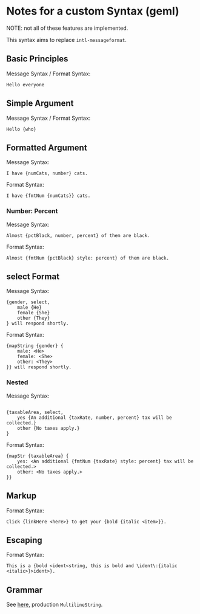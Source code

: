 # Notes for a custom Syntax (geml)

NOTE: not all of these features are implemented.

This syntax aims to replace `intl-messageformat`.

## Basic Principles

Message Syntax / Format Syntax:

```
Hello everyone
```

## Simple Argument

Message Syntax / Format Syntax:

```
Hello {who}
```

## Formatted Argument

Message Syntax:

```
I have {numCats, number} cats.
```

Format Syntax:

```
I have {fmtNum {numCats}} cats.
```

### Number: Percent

Message Syntax:

```
Almost {pctBlack, number, percent} of them are black.
```

Format Syntax:

```
Almost {fmtNum {pctBlack} style: percent} of them are black.
```

## select Format

Message Syntax:

```
{gender, select,
    male {He}
    female {She}
    other {They}
} will respond shortly.
```

Format Syntax:

```
{mapString {gender} {
    male: <He>
    female: <She>
    other: <They>
}} will respond shortly.
```

### Nested

Message Syntax:

```

{taxableArea, select,
    yes {An additional {taxRate, number, percent} tax will be collected.}
    other {No taxes apply.}
}
```

Format Syntax:

```
{mapStr {taxableArea} {
    yes: <An additional {fmtNum {taxRate} style: percent} tax will be collected.>
    other: <No taxes apply.>
}}
```

## Markup

Format Syntax:

```
Click {linkHere <here>} to get your {bold {italic <item>}}.
```

## Escaping

Format Syntax:

```
This is a {bold <ident<string, this is bold and \ident\:{italic <italic>}>ident>}.
```

## Grammar

See [here](https://github.com/hediet/geml/blob/36220b0f4db8177845ba3b231c599759b321f670/README.md), production `MultilineString`.
